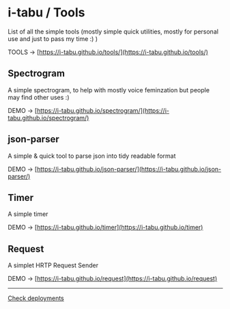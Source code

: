 # i-tabu / Tools
List of all the simple tools (mostly simple quick utilities, mostly for personal use and just to pass my time :) )

TOOLS -> [https://i-tabu.github.io/tools/](https://i-tabu.github.io/tools/)

## Spectrogram
A simple spectrogram, to help with mostly voice feminzation but people may find other uses :)

DEMO -> [https://i-tabu.github.io/spectrogram/](https://i-tabu.github.io/spectrogram/)

## json-parser

A simple & quick tool to parse json into tidy readable format

DEMO -> [https://i-tabu.github.io/json-parser/](https://i-tabu.github.io/json-parser/)

## Timer
A simple timer

DEMO -> [https://i-tabu.github.io/timer](https://i-tabu.github.io/timer)

## Request
A simplet HRTP Request Sender

DEMO -> [https://i-tabu.github.io/request](https://i-tabu.github.io/request) 

----
[Check deployments](https://github.com/i-tabu/tools/deployments)

